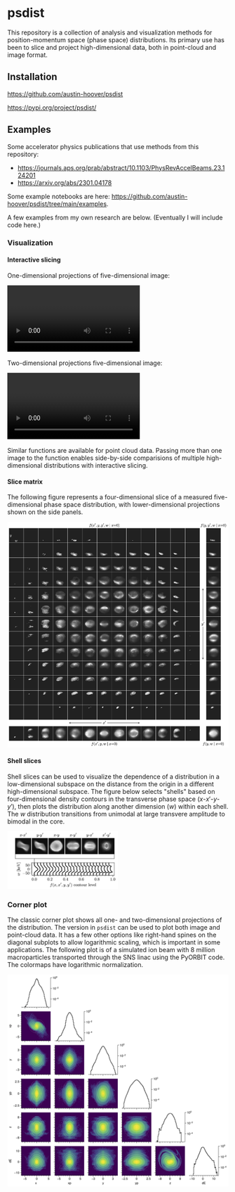 # psdist

This repository is a collection of analysis and visualization methods for position-momentum space (phase space) distributions. Its primary use has been to slice and project high-dimensional data, both in point-cloud and image format.


## Installation

https://github.com/austin-hoover/psdist

https://pypi.org/project/psdist/


## Examples

Some accelerator physics publications that use methods from this repository:
* https://journals.aps.org/prab/abstract/10.1103/PhysRevAccelBeams.23.124201
* https://arxiv.org/abs/2301.04178

Some example notebooks are here: https://github.com/austin-hoover/psdist/tree/main/examples.

A few examples from my own research are below. (Eventually I will include code here.)


### Visualization

#### Interactive slicing

One-dimensional projections of five-dimensional image:

<video src="https://user-images.githubusercontent.com/58012334/242989106-0ad88e3a-7b10-48d4-9f36-ff8581281e80.mov" controls="controls" width=60%>
</video>

Two-dimensional projections five-dimensional image:

<video src="https://user-images.githubusercontent.com/58012334/242990288-94b777a6-6f69-44f9-a11f-81ccda179594.mov" controls="controls" width=60%>
</video>

Similar functions are available for point cloud data. Passing more than one image to the function enables side-by-side comparisions of multiple high-dimensional distributions with interactive slicing.


#### Slice matrix

The following figure represents a four-dimensional slice of a measured five-dimensional phase space distribution, with lower-dimensional projections shown on the side panels.

![](figures/slice_matrix.png)


#### Shell slices

Shell slices can be used to visualize the dependence of a distribution in a low-dimensional subspace on the distance from the origin in a different high-dimensional subspace. The figure below selects "shells" based on four-dimensional density contours in the transverse phase space ($x$-$x'$-$y$-$y'$), then plots the distribution along another dimension ($w$) within each shell. The $w$ distribution transitions from unimodal at large transvere amplitude to bimodal in the core.

<img src="figures/shell_slice.png" width="50%">


### Corner plot

The classic corner plot shows all one- and two-dimensional projections of the distribution. The version in `psdist` can be used to plot both image and point-cloud data. It has a few other options like right-hand spines on the diagonal subplots to allow logarithmic scaling, which is important in some applications. The following plot is of a simulated ion beam with 8 million macroparticles transported through the SNS linac using the PyORBIT code. The colormaps have logarithmic normalization.

![](figures/corner_log.png)